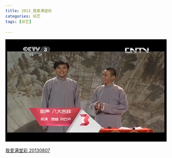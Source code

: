```yaml
---
title: 2013_我爱满堂彩
categories: 综艺
tags: [综艺]

---
```


![](https://raw.githubusercontent.com/rhenginium/image/main/20210324215555.png)

[我爱满堂彩 20130807 ](https://www.bilibili.com/video/BV14b411P7qr?p=30)

